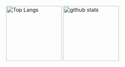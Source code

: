 <p align="left"> 
  <img alt="Top Langs" height="150px" src="https://github-readme-stats.vercel.app/api/top-langs/?username=inoUwU&theme=onedark&count_private=true&show_icons=true" />
  <img alt="github stats" height="150px" src="https://github-readme-stats.vercel.app/api?username=inoUwU&theme=onedark&count_private=true&show_icons=true" />
</p>
